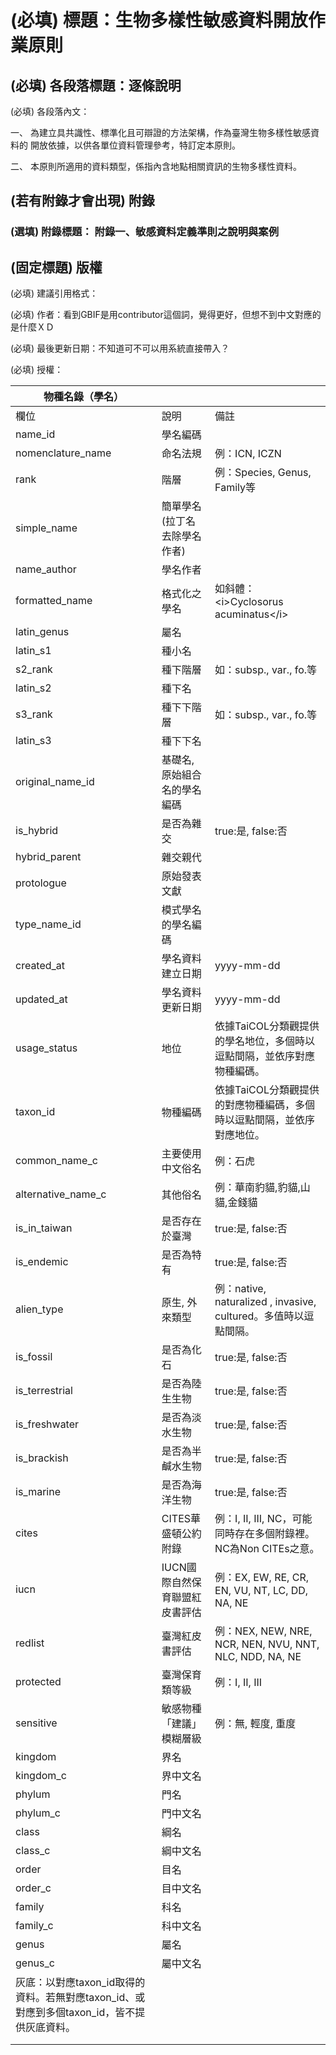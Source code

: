 # (必填) 標題：生物多樣性敏感資料開放作業原則

## (必填) 各段落標題：逐條說明

(必填) 各段落內文：

一、 為建立具共識性、標準化且可辯證的方法架構，作為臺灣生物多樣性敏感資料的 開放依據，以供各單位資料管理參考，特訂定本原則。

二、 本原則所適用的資料類型，係指內含地點相關資訊的生物多樣性資料。

## (若有附錄才會出現) 附錄 
### (選填) 附錄標題： 附錄一、敏感資料定義準則之說明與案例

## (固定標題) 版權

(必填) 建議引用格式：

(必填) 作者：看到GBIF是用contributor這個詞，覺得更好，但想不到中文對應的是什麼ＸＤ

(必填) 最後更新日期：不知道可不可以用系統直接帶入？

(必填) 授權：

| 物種名錄（學名）                                                  |                   |                                                       |
|-----------------------------------------------------------|-------------------|-------------------------------------------------------|
| 欄位                                                        | 說明                | 備註                                                    |
| name_id                                                   | 學名編碼              |                                                       |
| nomenclature_name                                         | 命名法規              | 例：ICN, ICZN                                           |
| rank                                                      | 階層                | 例：Species, Genus, Family等                             |
| simple_name                                               | 簡單學名(拉丁名去除學名作者)   |                                                       |
| name_author                                               | 學名作者              |                                                       |
| formatted_name                                            | 格式化之學名            | 如斜體：&lt;i&gt;Cyclosorus acuminatus&lt;/i&gt;          |
| latin_genus                                               | 屬名                |                                                       |
| latin_s1                                                  | 種小名               |                                                       |
| s2_rank                                                   | 種下階層              | 如：subsp., var., fo.等                                  |
| latin_s2                                                  | 種下名               |                                                       |
| s3_rank                                                   | 種下下階層             | 如：subsp., var., fo.等                                  |
| latin_s3                                                  | 種下下名              |                                                       |
| original_name_id                                          | 基礎名, 原始組合名的學名編碼   |                                                       |
| is_hybrid                                                 | 是否為雜交             | true:是, false:否                                       |
| hybrid_parent                                             | 雜交親代              |                                                       |
| protologue                                                | 原始發表文獻            |                                                       |
| type_name_id                                              | 模式學名的學名編碼         |                                                       |
| created_at                                                | 學名資料建立日期          | yyyy-mm-dd                                            |
| updated_at                                                | 學名資料更新日期          | yyyy-mm-dd                                            |
| usage_status                                              | 地位                | 依據TaiCOL分類觀提供的學名地位，多個時以逗點間隔，並依序對應物種編碼。                |
| taxon_id                                                  | 物種編碼              | 依據TaiCOL分類觀提供的對應物種編碼，多個時以逗點間隔，並依序對應地位。                |
| common_name_c                                             | 主要使用中文俗名          | 例：石虎                                                  |
| alternative_name_c                                        | 其他俗名              | 例：華南豹貓,豹貓,山貓,金錢貓                                      |
| is_in_taiwan                                              | 是否存在於臺灣           | true:是, false:否                                       |
| is_endemic                                                | 是否為特有             | true:是, false:否                                       |
| alien_type                                                | 原生, 外來類型          | 例：native, naturalized , invasive, cultured。多值時以逗點間隔。  |
| is_fossil                                                 | 是否為化石             | true:是, false:否                                       |
| is_terrestrial                                            | 是否為陸生生物           | true:是, false:否                                       |
| is_freshwater                                             | 是否為淡水生物           | true:是, false:否                                       |
| is_brackish                                               | 是否為半鹹水生物          | true:是, false:否                                       |
| is_marine                                                 | 是否為海洋生物           | true:是, false:否                                       |
| cites                                                     | CITES華盛頓公約附錄      | 例：I, II, III, NC，可能同時存在多個附錄裡。NC為Non CITEs之意。          |
| iucn                                                      | IUCN國際自然保育聯盟紅皮書評估 | 例：EX, EW, RE, CR, EN, VU, NT, LC, DD, NA, NE          |
| redlist                                                   | 臺灣紅皮書評估           | 例：NEX, NEW, NRE, NCR, NEN, NVU, NNT, NLC, NDD, NA, NE |
| protected                                                 | 臺灣保育類等級           | 例：I, II, III                                          |
| sensitive                                                 | 敏感物種「建議」模糊層級      | 例：無, 輕度, 重度                                           |
| kingdom                                                   | 界名                |                                                       |
| kingdom_c                                                 | 界中文名              |                                                       |
| phylum                                                    | 門名                |                                                       |
| phylum_c                                                  | 門中文名              |                                                       |
| class                                                     | 綱名                |                                                       |
| class_c                                                   | 綱中文名              |                                                       |
| order                                                     | 目名                |                                                       |
| order_c                                                   | 目中文名              |                                                       |
| family                                                    | 科名                |                                                       |
| family_c                                                  | 科中文名              |                                                       |
| genus                                                     | 屬名                |                                                       |
| genus_c                                                   | 屬中文名              |                                                       |
| 灰底：以對應taxon_id取得的資料。若無對應taxon_id、或對應到多個taxon_id，皆不提供灰底資料。 |                   |                                                       |
|                                                           |                   |                                                       |
|                                                           |                   |                                                       |
